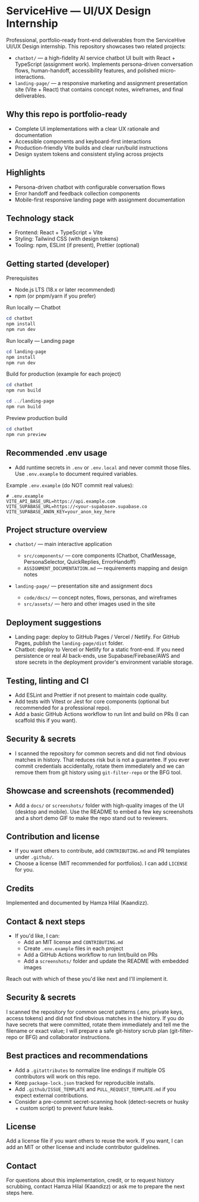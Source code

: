 # ServiceHive — UI/UX Design Internship

Professional, portfolio-ready front-end deliverables from the ServiceHive UI/UX Design internship. This repository showcases two related projects:

- `chatbot/` — a high-fidelity AI service chatbot UI built with React + TypeScript (assignment work). Implements persona-driven conversation flows, human-handoff, accessibility features, and polished micro-interactions.
- `landing-page/` — a responsive marketing and assignment presentation site (Vite + React) that contains concept notes, wireframes, and final deliverables.

Why this repo is portfolio-ready
--------------------------------

- Complete UI implementations with a clear UX rationale and documentation
- Accessible components and keyboard-first interactions
- Production-friendly Vite builds and clear run/build instructions
- Design system tokens and consistent styling across projects

Highlights
----------

- Persona-driven chatbot with configurable conversation flows
- Error handoff and feedback collection components
- Mobile-first responsive landing page with assignment documentation

Technology stack
----------------

- Frontend: React + TypeScript + Vite
- Styling: Tailwind CSS (with design tokens)
- Tooling: npm, ESLint (if present), Prettier (optional)

Getting started (developer)
---------------------------

Prerequisites

- Node.js LTS (18.x or later recommended)
- npm (or pnpm/yarn if you prefer)

Run locally — Chatbot

```powershell
cd chatbot
npm install
npm run dev
```

Run locally — Landing page

```powershell
cd landing-page
npm install
npm run dev
```

Build for production (example for each project)

```powershell
cd chatbot
npm run build

cd ../landing-page
npm run build
```

Preview production build

```powershell
cd chatbot
npm run preview
```

Recommended .env usage
----------------------

- Add runtime secrets in `.env` or `.env.local` and never commit those files. Use `.env.example` to document required variables.

Example `.env.example` (do NOT commit real values):

```
# .env.example
VITE_API_BASE_URL=https://api.example.com
VITE_SUPABASE_URL=https://<your-supabase>.supabase.co
VITE_SUPABASE_ANON_KEY=your_anon_key_here
```

Project structure overview
--------------------------

- `chatbot/` — main interactive application
	- `src/components/` — core components (Chatbot, ChatMessage, PersonaSelector, QuickReplies, ErrorHandoff)
	- `ASSIGNMENT_DOCUMENTATION.md` — requirements mapping and design notes

- `landing-page/` — presentation site and assignment docs
	- `code/docs/` — concept notes, flows, personas, and wireframes
	- `src/assets/` — hero and other images used in the site

Deployment suggestions
----------------------

- Landing page: deploy to GitHub Pages / Vercel / Netlify. For GitHub Pages, publish the `landing-page/dist` folder.
- Chatbot: deploy to Vercel or Netlify for a static front-end. If you need persistence or real AI back-ends, use Supabase/Firebase/AWS and store secrets in the deployment provider's environment variable storage.

Testing, linting and CI
----------------------

- Add ESLint and Prettier if not present to maintain code quality.
- Add tests with Vitest or Jest for core components (optional but recommended for a professional repo).
- Add a basic GitHub Actions workflow to run lint and build on PRs (I can scaffold this if you want).

Security & secrets
------------------

- I scanned the repository for common secrets and did not find obvious matches in history. That reduces risk but is not a guarantee. If you ever commit credentials accidentally, rotate them immediately and we can remove them from git history using `git-filter-repo` or the BFG tool.

Showcase and screenshots (recommended)
-------------------------------------

- Add a `docs/` or `screenshots/` folder with high-quality images of the UI (desktop and mobile). Use the README to embed a few key screenshots and a short demo GIF to make the repo stand out to reviewers.

Contribution and license
------------------------

- If you want others to contribute, add `CONTRIBUTING.md` and PR templates under `.github/`.
- Choose a license (MIT recommended for portfolios). I can add `LICENSE` for you.

Credits
-------

Implemented and documented by Hamza Hilal (Kaandizz).

Contact & next steps
--------------------

- If you'd like, I can:
	- Add an MIT license and `CONTRIBUTING.md`
	- Create `.env.example` files in each project
	- Add a GitHub Actions workflow to run lint/build on PRs
	- Add a `screenshots/` folder and update the README with embedded images

Reach out with which of these you'd like next and I'll implement it.

Security & secrets
------------------

I scanned the repository for common secret patterns (.env, private keys, access tokens) and did not find obvious matches in the history. If you do have secrets that were committed, rotate them immediately and tell me the filename or exact value; I will prepare a safe git-history scrub plan (git-filter-repo or BFG) and collaborator instructions.

Best practices and recommendations
---------------------------------

- Add a `.gitattributes` to normalize line endings if multiple OS contributors will work on this repo.
- Keep `package-lock.json` tracked for reproducible installs.
- Add `.github/ISSUE_TEMPLATE` and `PULL_REQUEST_TEMPLATE.md` if you expect external contributions.
- Consider a pre-commit secret-scanning hook (detect-secrets or husky + custom script) to prevent future leaks.

License
-------

Add a license file if you want others to reuse the work. If you want, I can add an MIT or other license and include contributor guidelines.

Contact
-------

For questions about this implementation, credit, or to request history scrubbing, contact Hamza Hilal (Kaandizz) or ask me to prepare the next steps here.
